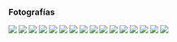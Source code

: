 
### Fotografías

<a href="fotos-oscar/44.jpg"><img class="contenido-imagen" src="fotos-oscar/44-previa.jpg"></a>
<a href="fotos-oscar/45.jpg"><img class="contenido-imagen" src="fotos-oscar/45-previa.jpg"></a>
<a href="fotos-oscar/46.jpg"><img class="contenido-imagen" src="fotos-oscar/46-previa.jpg"></a>
<a href="fotos-oscar/47.jpg"><img class="contenido-imagen" src="fotos-oscar/47-previa.jpg"></a>
<a href="fotos-oscar/48.jpg"><img class="contenido-imagen" src="fotos-oscar/48-previa.jpg"></a>
<a href="fotos-oscar/49.jpg"><img class="contenido-imagen" src="fotos-oscar/49-previa.jpg"></a>
<a href="fotos-oscar/59.jpg"><img class="contenido-imagen" src="fotos-oscar/59-previa.jpg"></a>
<a href="fotos-oscar/60.jpg"><img class="contenido-imagen" src="fotos-oscar/60-previa.jpg"></a>
<a href="fotos-oscar/61.jpg"><img class="contenido-imagen" src="fotos-oscar/61-previa.jpg"></a>
<a href="fotos-oscar/62.jpg"><img class="contenido-imagen" src="fotos-oscar/62-previa.jpg"></a>
<a href="fotos-oscar/83.jpg"><img class="contenido-imagen" src="fotos-oscar/83-previa.jpg"></a>
<a href="fotos-guillermo/18.jpg"><img class="contenido-imagen" src="fotos-guillermo/18-previa.jpg"></a>
<a href="fotos-guillermo/19.jpg"><img class="contenido-imagen" src="fotos-guillermo/19-previa.jpg"></a>
<a href="fotos-guillermo/20.jpg"><img class="contenido-imagen" src="fotos-guillermo/20-previa.jpg"></a>
<a href="fotos-sunno/29.jpg"><img class="contenido-imagen" src="fotos-sunno/29-previa.jpg"></a>
<a href="fotos-sunno/35.jpg"><img class="contenido-imagen" src="fotos-sunno/35-previa.jpg"></a>

